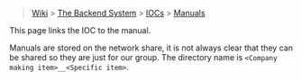 > [Wiki](Home) > [The Backend System](The-Backend-System) > [IOCs](IOCs) > [Manuals](Manuals)

This page links the IOC to the manual.

Manuals are stored on the network share, it is not always clear that they can be shared so they are just for our group. The directory name is `<Company making item>__<Specific item>`.
